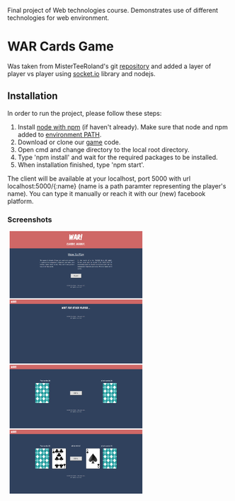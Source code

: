 Final project of Web technologies course. Demonstrates use of different technologies for web environment.

# WAR Cards Game
Was taken from MisterTeeRoland's git [repository](https://github.com/MisterTeeRoland/war) and added a layer of player vs player using [socket.io](https://socket.io/) library and nodejs.

## Installation
In order to run the project, please follow these steps:

1. Install [node with npm](https://nodejs.org/en/download/) (if haven't already).
Make sure that node and npm added to [environment PATH](https://www.java.com/en/download/help/path.xml).
2. Download or clone our [game](War/) code.
3. Open cmd and change directory to the local root directory.
4. Type 'npm install' and wait for the required packages to be installed.
5. When installation finished, type 'npm start'.

The client will be available at your localhost, port 5000 with url localhost:5000/{:name} (name is a path paramter representing the player's name).
You can type it manually or reach it with our (new) facebook platform.


### Screenshots
<img width="300" hspace="5" title="home" src="screenshots/home.jpg">
<img width="300" hspace="5" title="wait for opponent" src="screenshots/wait_for_opponent.jpg">
<img width="300" hspace="5" title="game started" src="screenshots/game_start.jpg">
<img width="300" hspace="5" title="cards dealt" src="screenshots/cards_dealt.jpg">
